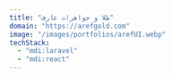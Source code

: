 ```yaml
---
title: "طلا و جواهرات عارف"
domain: "https://arefgold.com"
image: "/images/portfolios/arefUI.webp"
techStack:
  - "mdi:laravel"
  - "mdi:react"
---
```

